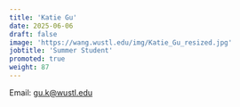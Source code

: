 ```yaml
---
title: 'Katie Gu'
date: 2025-06-06
draft: false
image: 'https://wang.wustl.edu/img/Katie_Gu_resized.jpg'
jobtitle: 'Summer Student'
promoted: true
weight: 87
---
```

Email: gu.k@wustl.edu
